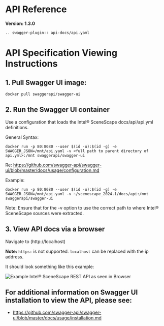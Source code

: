 # API Reference
**Version: 1.3.0**

```{eval-rst}
.. swagger-plugin:: api-docs/api.yaml
```

# API Specification Viewing Instructions
## 1.  Pull Swagger UI image:
```
docker pull swaggerapi/swagger-ui
```
## 2.  Run the Swagger UI container
Use a configuration that loads the Intel® SceneScape docs/api/api.yml definitions.

General Syntax:
```
docker run -p 80:8080 --user $(id -u):$(id -g) -e SWAGGER_JSON=/mnt/api.yaml -v <full path to parent directory of api.yml>:/mnt swaggerapi/swagger-ui
```
Re: https://github.com/swagger-api/swagger-ui/blob/master/docs/usage/configuration.md

Example:
```
docker run -p 80:8080 --user $(id -u):$(id -g) -e SWAGGER_JSON=/mnt/api.yaml -v ~/scenescape_2024.1/docs/api:/mnt swaggerapi/swagger-ui
```
Note: Ensure that for the -v option to use the correct path to where Intel® SceneScape sources were extracted.

## 3.  View API docs via a browser

Navigate to (http://localhost)

**Note:** `https:` is not supported.  `localhost` can be replaced with the ip address.

It should look something like this example:

![Example Intel® SceneScape REST API as seen in Browser](api-docs/images/SceneScape_REST_API_swagger_example_view.png "Example")

## For additional information on Swagger UI installation to view the API, please see:
* https://github.com/swagger-api/swagger-ui/blob/master/docs/usage/installation.md
